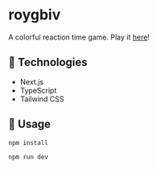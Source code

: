 # roygbiv
A colorful reaction time game. Play it [here](https://roygbiv.vercel.app/)!

## 🤖 Technologies
- Next.js
- TypeScript
- Tailwind CSS

## 🔨 Usage
```bash
npm install
```

```bash
npm run dev
```
